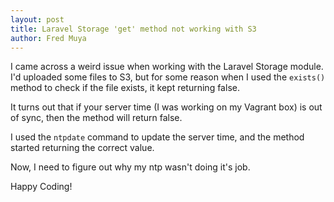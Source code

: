 ```yaml
---
layout: post
title: Laravel Storage 'get' method not working with S3
author: Fred Muya
---
```


I came across a weird issue when working with the Laravel Storage module. I'd uploaded some files to S3, but for some reason when I used the `exists()` method to check if the file exists, it kept returning false.

It turns out that if your server time (I was working on my Vagrant box) is out of sync, then the method will return false.

I used the `ntpdate` command to update the server time, and the method started returning the correct value.

Now, I need to figure out why my ntp wasn't doing it's job.

Happy Coding!
